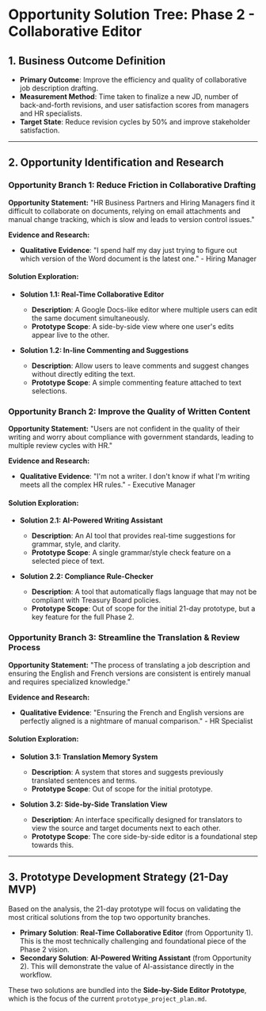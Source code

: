 # Opportunity Solution Tree: Phase 2 - Collaborative Editor

## 1. Business Outcome Definition

*   **Primary Outcome**: Improve the efficiency and quality of collaborative job description drafting.
*   **Measurement Method**: Time taken to finalize a new JD, number of back-and-forth revisions, and user satisfaction scores from managers and HR specialists.
*   **Target State**: Reduce revision cycles by 50% and improve stakeholder satisfaction.

---

## 2. Opportunity Identification and Research

### Opportunity Branch 1: Reduce Friction in Collaborative Drafting

**Opportunity Statement:**
"HR Business Partners and Hiring Managers find it difficult to collaborate on documents, relying on email attachments and manual change tracking, which is slow and leads to version control issues."

**Evidence and Research:**
*   **Qualitative Evidence**: "I spend half my day just trying to figure out which version of the Word document is the latest one." - Hiring Manager

#### Solution Exploration:

*   **Solution 1.1: Real-Time Collaborative Editor**
    *   **Description**: A Google Docs-like editor where multiple users can edit the same document simultaneously.
    *   **Prototype Scope**: A side-by-side view where one user's edits appear live to the other.

*   **Solution 1.2: In-line Commenting and Suggestions**
    *   **Description**: Allow users to leave comments and suggest changes without directly editing the text.
    *   **Prototype Scope**: A simple commenting feature attached to text selections.

### Opportunity Branch 2: Improve the Quality of Written Content

**Opportunity Statement:**
"Users are not confident in the quality of their writing and worry about compliance with government standards, leading to multiple review cycles with HR."

**Evidence and Research:**
*   **Qualitative Evidence**: "I'm not a writer. I don't know if what I'm writing meets all the complex HR rules." - Executive Manager

#### Solution Exploration:

*   **Solution 2.1: AI-Powered Writing Assistant**
    *   **Description**: An AI tool that provides real-time suggestions for grammar, style, and clarity.
    *   **Prototype Scope**: A single grammar/style check feature on a selected piece of text.

*   **Solution 2.2: Compliance Rule-Checker**
    *   **Description**: A tool that automatically flags language that may not be compliant with Treasury Board policies.
    *   **Prototype Scope**: Out of scope for the initial 21-day prototype, but a key feature for the full Phase 2.

### Opportunity Branch 3: Streamline the Translation & Review Process

**Opportunity Statement:**
"The process of translating a job description and ensuring the English and French versions are consistent is entirely manual and requires specialized knowledge."

**Evidence and Research:**
*   **Qualitative Evidence**: "Ensuring the French and English versions are perfectly aligned is a nightmare of manual comparison." - HR Specialist

#### Solution Exploration:

*   **Solution 3.1: Translation Memory System**
    *   **Description**: A system that stores and suggests previously translated sentences and terms.
    *   **Prototype Scope**: Out of scope for the initial prototype.

*   **Solution 3.2: Side-by-Side Translation View**
    *   **Description**: An interface specifically designed for translators to view the source and target documents next to each other.
    *   **Prototype Scope**: The core side-by-side editor is a foundational step towards this.

---

## 3. Prototype Development Strategy (21-Day MVP)

Based on the analysis, the 21-day prototype will focus on validating the most critical solutions from the top two opportunity branches.

*   **Primary Solution**: **Real-Time Collaborative Editor** (from Opportunity 1). This is the most technically challenging and foundational piece of the Phase 2 vision.
*   **Secondary Solution**: **AI-Powered Writing Assistant** (from Opportunity 2). This will demonstrate the value of AI-assistance directly in the workflow.

These two solutions are bundled into the **Side-by-Side Editor Prototype**, which is the focus of the current `prototype_project_plan.md`.
